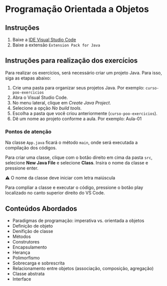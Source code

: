 # Programação Orientada a Objetos

## Instruções

1. Baixe a [IDE Visual Studio Code](https://code.visualstudio.com/download)
2. Baixe a extensão `Extension Pack for Java`

## Instruções para realização dos exercícios

Para realizar os exercícios, será necessário criar um projeto Java. Para isso, siga as etapas abaixo:

1. Crie uma pasta para organizar seus projetos Java.
Por exemplo: `curso-poo-exercicios`
2. Abra o Visual Studio Code.
3. No menu lateral, clique em *Create Java Project*.
4. Selecione a opção *No build tools*.
5. Escolha a pasta que você criou anteriormente (`curso-poo-exercicios`).
6. Dê um nome ao projeto conforme a aula. Por exemplo: Aula-01

### Pontos de atenção

Na classe `App.java` ficará o método `main`, onde será executada a compilação dos códigos.

Para criar uma classe, clique com o botão direito em cima da pasta `src`, selecione **New Java File** e selecione **Class**. Insira o nome da classe e pressione enter.

⚠️ O nome da classe deve iniciar com letra maiúscula

Para compliar a classe e executar o código, pressione o botão play localizado no canto superior direito do VS Code.

## Conteúdos Abordados
* Paradigmas de programação: imperativa vs. orientada a objetos 
* Definição de objeto 
* Denifição de classe 
* Métodos
* Construtores 
* Encapsulamento 
* Herança 
* Polimorfismo 
* Sobrecarga e sobrescrita 
* Relacionamento entre objetos (associação, composição, agregação) 
* Classe abstrata 
* Interface 